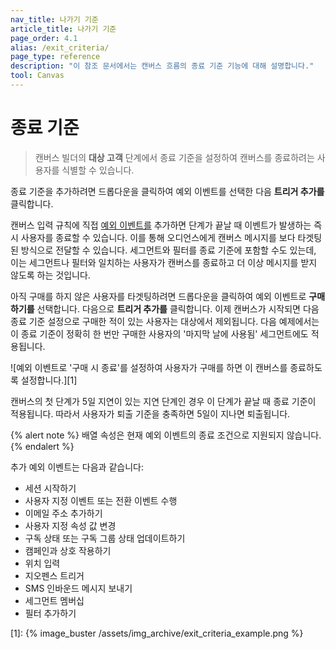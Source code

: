 ```yaml
---
nav_title: 나가기 기준 
article_title: 나가기 기준 
page_order: 4.1
alias: /exit_criteria/
page_type: reference
description: "이 참조 문서에서는 캔버스 흐름의 종료 기준 기능에 대해 설명합니다."
tool: Canvas
---
```


# 종료 기준

> 캔버스 빌더의 **대상 고객** 단계에서 종료 기준을 설정하여 캔버스를 종료하려는 사용자를 식별할 수 있습니다. 

종료 기준을 추가하려면 드롭다운을 클릭하여 예외 이벤트를 선택한 다음 **트리거 추가를** 클릭합니다. 

캔버스 입력 규칙에 직접 [예외 이벤트를]({{site.baseurl}}/user_guide/engagement_tools/canvas/create_a_canvas/exception_events) 추가하면 단계가 끝날 때 이벤트가 발생하는 즉시 사용자를 종료할 수 있습니다. 이를 통해 오디언스에게 캔버스 메시지를 보다 타겟팅된 방식으로 전달할 수 있습니다. 세그먼트와 필터를 종료 기준에 포함할 수도 있는데, 이는 세그먼트나 필터와 일치하는 사용자가 캔버스를 종료하고 더 이상 메시지를 받지 않도록 하는 것입니다.

아직 구매를 하지 않은 사용자를 타겟팅하려면 드롭다운을 클릭하여 예외 이벤트로 **구매하기를** 선택합니다. 다음으로 **트리거 추가를** 클릭합니다. 이제 캔버스가 시작되면 다음 종료 기준 설정으로 구매한 적이 있는 사용자는 대상에서 제외됩니다. 다음 예제에서는 이 종료 기준이 정확히 한 번만 구매한 사용자의 '마지막 날에 사용됨' 세그먼트에도 적용됩니다.

![예외 이벤트로 '구매 시 종료'를 설정하여 사용자가 구매를 하면 이 캔버스를 종료하도록 설정합니다.][1]

캔버스의 첫 단계가 5일 지연이 있는 지연 단계인 경우 이 단계가 끝날 때 종료 기준이 적용됩니다. 따라서 사용자가 퇴출 기준을 충족하면 5일이 지나면 퇴출됩니다.

{% alert note %}
배열 속성은 현재 예외 이벤트의 종료 조건으로 지원되지 않습니다.
{% endalert %}

추가 예외 이벤트는 다음과 같습니다:
* 세션 시작하기
* 사용자 지정 이벤트 또는 전환 이벤트 수행
* 이메일 주소 추가하기
* 사용자 지정 속성 값 변경
* 구독 상태 또는 구독 그룹 상태 업데이트하기
* 캠페인과 상호 작용하기
* 위치 입력
* 지오펜스 트리거
* SMS 인바운드 메시지 보내기
* 세그먼트 멤버십
* 필터 추가하기

[1]: {% image_buster /assets/img_archive/exit_criteria_example.png %} 
